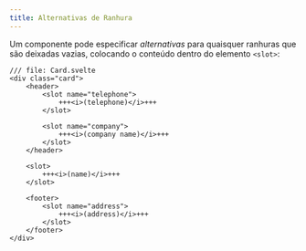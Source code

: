 ```yaml
---
title: Alternativas de Ranhura
---
```


Um componente pode especificar _alternativas_ para quaisquer ranhuras que são deixadas vazias, colocando o conteúdo dentro do elemento `<slot>`:

```svelte
/// file: Card.svelte
<div class="card">
	<header>
		<slot name="telephone">
			+++<i>(telephone)</i>+++
		</slot>
		
		<slot name="company">
			+++<i>(company name)</i>+++
		</slot>
	</header>

	<slot>
		+++<i>(name)</i>+++
	</slot>
		
	<footer>
		<slot name="address">
			+++<i>(address)</i>+++
		</slot>
	</footer>
</div>
```